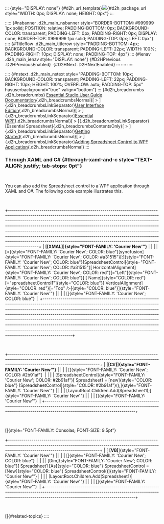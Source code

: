 ::: {style="DISPLAY: none"}
[](ms-xhelp:///?Id=d2h_url_template){#d2h_url_template}![](!package_url!){#d2h_package_url style="WIDTH: 0px; DISPLAY: none; HEIGHT: 0px"}
:::

::::: {#nsbanner .d2h_main_nsbanner style="BORDER-BOTTOM: #999999 1px solid; POSITION: relative; PADDING-BOTTOM: 0px; BACKGROUND-COLOR: transparent; PADDING-LEFT: 0px; PADDING-RIGHT: 0px; DISPLAY: none; BORDER-TOP: #999999 1px solid; PADDING-TOP: 0px; LEFT: 0px"}
:::: {#TitleRow .d2h_main_titlerow style="PADDING-BOTTOM: 4px; BACKGROUND-COLOR: transparent; PADDING-LEFT: 22px; WIDTH: 100%; PADDING-RIGHT: 10px; DISPLAY: none; PADDING-TOP: 4px"}
::: {#ienav .d2h_main_ienav style="DISPLAY: none"}
[](ms-xhelp:///?Id=2bae98d5-e702-480e-946e-64368979f519){#D2HPrevious .D2HPreviousEnabled}  [](ms-xhelp:///?Id=808f82f9-f0f2-4b40-b975-4388d50e665d){#D2HNext .D2HNextEnabled}
:::
::::
:::::

:::: {#nstext .d2h_main_nstext style="PADDING-BOTTOM: 10px; BACKGROUND-COLOR: transparent; PADDING-LEFT: 22px; PADDING-RIGHT: 10px; HEIGHT: 100%; OVERFLOW: auto; PADDING-TOP: 5px" hasuserbackground="true" valign="bottom"}
::: {#d2h_breadcrumbs .d2h_breadcrumbs}
[Essential Studio User Guide Documentation](ms-xhelp:///?Id=12457748-09e3-4d74-a240-8e049cedf030){.d2h_breadcrumbsNormal}[ \> ]{.d2h_breadcrumbsLinkSeparator}[User Interface Edition](ms-xhelp:///?Id=c29296b7-531c-413b-a0ec-488ca1f7f669){.d2h_breadcrumbsNormal}[ \> ]{.d2h_breadcrumbsLinkSeparator}[Essential WPF](ms-xhelp:///?Id=7f4f82c5-151c-4262-94d0-75c4626c77bc){.d2h_breadcrumbsNormal}[ \> ]{.d2h_breadcrumbsLinkSeparator}[Essential Spreadsheet]{.d2h_breadcrumbsContentsOnly}[ \> ]{.d2h_breadcrumbsLinkSeparator}[Getting Started](ms-xhelp:///?Id=330f795f-499d-4559-8fe6-81b08305ceec){.d2h_breadcrumbsNormal}[ \> ]{.d2h_breadcrumbsLinkSeparator}[Adding Spreadsheet Control to WPF Application](ms-xhelp:///?Id=84248ffd-1c74-4456-94ee-5ef1f2892da5){.d2h_breadcrumbsNormal}
:::

### Through XAML and C# {#through-xaml-and-c style="TEXT-ALIGN: justify; tab-stops: 0pt"}

 

You can also add the Spreadsheet control to a WPF application through XAML and C#. The following code example illustrates this.

 

+---------------------------------------------------------------------------------------------------------------------------------------------------------------------------------------------------------------------------------------------------------------------------------------------------------------------------------------------------------------------------------------------------------------------------------------------------------------------------------------------------------------------------------------------------------------------------------+
| **[\[XMAL\]]{style="FONT-FAMILY: 'Courier New'"}**                                                                                                                                                                                                                                                                                                                                                                                                                                                                                                                              |
|                                                                                                                                                                                                                                                                                                                                                                                                                                                                                                                                                                                 |
| [\<]{style="FONT-FAMILY: 'Courier New'; COLOR: blue"}[syncfusion]{style="FONT-FAMILY: 'Courier New'; COLOR: #a31515"}[:]{style="FONT-FAMILY: 'Courier New'; COLOR: blue"}[SpreadsheetControl]{style="FONT-FAMILY: 'Courier New'; COLOR: #a31515"}[ HorizontalAlignment]{style="FONT-FAMILY: 'Courier New'; COLOR: red"}[=\"Left\"]{style="FONT-FAMILY: 'Courier New'; COLOR: blue"}[ [ Name]{style="COLOR: red"}[=\"spreadsheetControl1\"]{style="COLOR: blue"}[ VerticalAlignment]{style="COLOR: red"}[=\"Top\" /\>]{style="COLOR: blue"}]{style="FONT-FAMILY: 'Courier New'"} |
|                                                                                                                                                                                                                                                                                                                                                                                                                                                                                                                                                                                 |
| []{style="FONT-FAMILY: 'Courier New'; COLOR: blue"}                                                                                                                                                                                                                                                                                                                                                                                                                                                                                                                             |
+---------------------------------------------------------------------------------------------------------------------------------------------------------------------------------------------------------------------------------------------------------------------------------------------------------------------------------------------------------------------------------------------------------------------------------------------------------------------------------------------------------------------------------------------------------------------------------+

 

+----------------------------------------------------------------------------------------------------------------------------------------------------------------------------------------------------------+
| **[\[C#\]]{style="FONT-FAMILY: 'Courier New'"}**                                                                                                                                                         |
|                                                                                                                                                                                                          |
| []{style="FONT-FAMILY: 'Courier New'; COLOR: #2b91af"}                                                                                                                                                   |
|                                                                                                                                                                                                          |
| [SpreadsheetControl]{style="FONT-FAMILY: 'Courier New'; COLOR: #2b91af"}[ Spreadsheet1 = [new]{style="COLOR: blue"} [SpreadsheetControl]{style="COLOR: #2b91af"}();]{style="FONT-FAMILY: 'Courier New'"} |
|                                                                                                                                                                                                          |
| [LayoutRoot.Children.Add(Spreadsheet1);]{style="FONT-FAMILY: 'Courier New'"}                                                                                                                             |
|                                                                                                                                                                                                          |
| []{style="FONT-FAMILY: 'Courier New'"}                                                                                                                                                                   |
+----------------------------------------------------------------------------------------------------------------------------------------------------------------------------------------------------------+

 

[]{style="FONT-FAMILY: Consolas; FONT-SIZE: 9.5pt"} 

+----------------------------------------------------------------------------------------------------------------------------------------------------------------------------------------------------------+
| [ **\[VB\]**]{style="FONT-FAMILY: 'Courier New'"}                                                                                                                                                        |
|                                                                                                                                                                                                          |
| []{style="FONT-FAMILY: 'Courier New'; COLOR: blue"}                                                                                                                                                      |
|                                                                                                                                                                                                          |
| [Dim]{style="FONT-FAMILY: 'Courier New'; COLOR: blue"}[ Spreadsheet1 [As]{style="COLOR: blue"} SpreadsheetControl = [New]{style="COLOR: blue"} SpreadsheetControl()]{style="FONT-FAMILY: 'Courier New'"} |
|                                                                                                                                                                                                          |
| [LayoutRoot.Children.Add(Spreadsheet1)]{style="FONT-FAMILY: 'Courier New'"}                                                                                                                              |
|                                                                                                                                                                                                          |
| []{style="FONT-FAMILY: 'Courier New'"}                                                                                                                                                                   |
+----------------------------------------------------------------------------------------------------------------------------------------------------------------------------------------------------------+

 

[]{#related-topics}
::::
